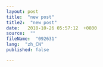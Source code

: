 ```yaml
---
layout: post
title:  "new post"
title2:  "new post"
date:   2018-10-26 05:57:12  +0800
source:  ""
fileName:  "092631"
lang:  "zh_CN"
published: false

---
```


